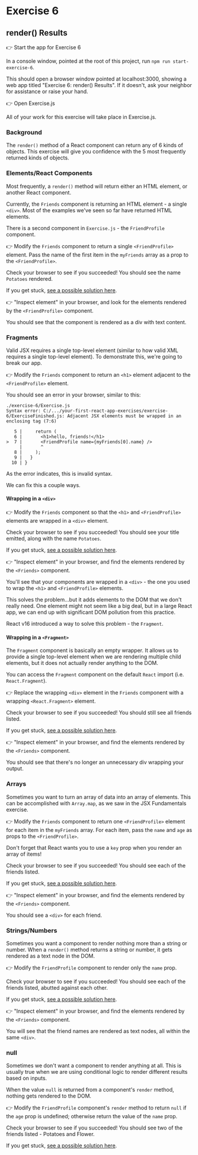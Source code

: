 # Exercise 6
## render() Results

&#128073; Start the app for Exercise 6

In a console window, pointed at the root of this project, run `npm run start-exercise-6`.

This should open a browser window pointed at localhost:3000, showing a web app titled "Exercise 6: render() Results". If it doesn't, ask your neighbor for assistance or raise your hand.

&#128073; Open Exercise.js

All of your work for this exercise will take place in Exercise.js.



### Background

The `render()` method of a React component can return any of 6 kinds of objects. This exercise will give you confidence with the 5 most frequently returned kinds of objects.

### Elements/React Components

Most frequently, a `render()` method will return either an HTML element, or another React component.

Currently, the `Friends` component is returning an HTML element - a single `<div>`. Most of the examples we've seen so far have returned HTML elements.

There is a second component in `Exercise.js` - the `FriendProfile` component.

&#128073; Modify the `Friends` component to return a single `<FriendProfile>` element. Pass the name of the first item in the `myFriends` array as a prop to the `<FriendProfile>`.

Check your browser to see if you succeeded! You should see the name `Potatoes` rendered.

If you get stuck, [see a possible solution here](./SOLUTIONS.md#react-components).

&#128073; "Inspect element" in your browser, and look for the elements rendered by the `<FriendProfile>` component.

You should see that the component is rendered as a div with text content.

### Fragments

Valid JSX requires a single top-level element (similar to how valid XML requires a single top-level element). To demonstrate this, we're going to break our app.

&#128073; Modify the `Friends` component to return an `<h1>` element adjacent to the `<FriendProfile>` element. 

You should see an error in your browser, similar to this:

```
./exercise-6/Exercise.js
Syntax error: C:/.../your-first-react-app-exercises/exercise-6/ExerciseFinished.js: Adjacent JSX elements must be wrapped in an enclosing tag (7:6)

   5 |     return (
   6 |       <h1>hello, friends!</h1>
>  7 |       <FriendProfile name={myFriends[0].name} />
     |       ^
   8 |     );
   9 |   }
  10 | }
```

As the error indicates, this is invalid syntax.

We can fix this a couple ways.

#### Wrapping in a `<div>`

&#128073; Modify the `Friends` component so that the `<h1>` and `<FriendProfile>` elements are wrapped in a `<div>` element. 

Check your browser to see if you succeeded! You should see your title emitted, along with the name `Potatoes`.

If you get stuck, [see a possible solution here](./SOLUTIONS.md#wrapping-in-a-div).

&#128073; "Inspect element" in your browser, and find the elements rendered by the `<Friends>` component.

You'll see that your components are wrapped in a `<div>` - the one you used to wrap the `<h1>` and `<FriendProfile>` elements.

This solves the problem...but it adds elements to the DOM that we don't really need. One element might not seem like a big deal, but in a large React app, we can end up with significant DOM pollution from this practice. 

React v16 introduced a way to solve this problem - the `Fragment`.

#### Wrapping in a `<Fragment>`

The `Fragment` component is basically an empty wrapper. It allows us to provide a single top-level element when we are rendering multiple child elements, but it does not actually render anything to the DOM.

You can access the `Fragment` component on the default `React` import (i.e. `React.Fragment`).

&#128073; Replace the wrapping `<div>` element in the `Friends` component with a wrapping `<React.Fragment>` element.

Check your browser to see if you succeeded! You should still see all friends listed.

If you get stuck, [see a possible solution here](./SOLUTIONS.md#wrapping-in-a-fragment).

&#128073; "Inspect element" in your browser, and find the elements rendered by the `<Friends>` component.

You should see that there's no longer an unnecessary div wrapping your output.

### Arrays

Sometimes you want to turn an array of data into an array of elements. This can be accomplished with `Array.map`, as we saw in the JSX Fundamentals exercise.

&#128073; Modify the `Friends` component to return one `<FriendProfile>` element for each item in the `myFriends` array. For each item, pass the `name` and `age` as props to the `<FriendProfile>`.

Don't forget that React wants you to use a `key` prop when you render an array of items!

Check your browser to see if you succeeded! You should see each of the friends listed.

If you get stuck, [see a possible solution here](./SOLUTIONS.md#arrays).

&#128073; "Inspect element" in your browser, and find the elements rendered by the `<Friends>` component.

You should see a `<div>` for each friend.

### Strings/Numbers

Sometimes you want a component to render nothing more than a string or number. When a `render()` method returns a string or number, it gets rendered as a text node in the DOM.

&#128073; Modify the `FriendProfile` component to render only the `name` prop. 

Check your browser to see if you succeeded! You should see each of the friends listed, abutted against each other.

If you get stuck, [see a possible solution here](./SOLUTIONS.md#strings-or-numbers).

&#128073; "Inspect element" in your browser, and find the elements rendered by the `<Friends>` component.

You will see that the friend names are rendered as text nodes, all within the same `<div>`.

### null

Sometimes we don't want a component to render anything at all. This is usually true when we are using conditional logic to render different results based on inputs. 

When the value `null` is returned from a component's `render` method, nothing gets rendered to the DOM. 

&#128073; Modify the `FriendProfile` component's `render` method to return `null` if the `age` prop is undefined; otherwise return the value of the `name` prop. 

Check your browser to see if you succeeded! You should see two of the friends listed - Potatoes and Flower.

If you get stuck, [see a possible solution here](./SOLUTIONS.md#null).
